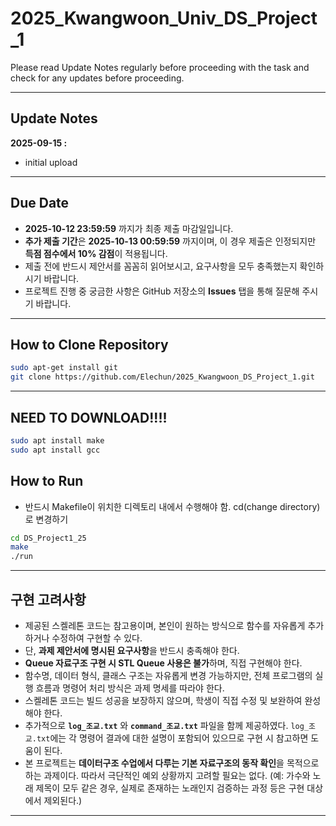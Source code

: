 # 2025_Kwangwoon_Univ_DS_Project_1

Please read Update Notes regularly before proceeding with the task and check for any updates before proceeding.  

---

## Update Notes  

**2025-09-15 :**  
- initial upload  

---

## Due Date  

- **2025-10-12 23:59:59** 까지가 최종 제출 마감일입니다.  
- **추가 제출 기간**은 **2025-10-13 00:59:59** 까지이며, 이 경우 제출은 인정되지만 **득점 점수에서 10% 감점**이 적용됩니다.  
- 제출 전에 반드시 제안서를 꼼꼼히 읽어보시고, 요구사항을 모두 충족했는지 확인하시기 바랍니다.  
- 프로젝트 진행 중 궁금한 사항은 GitHub 저장소의 **Issues** 탭을 통해 질문해 주시기 바랍니다.  

---

## How to Clone Repository  

```bash
sudo apt-get install git
git clone https://github.com/Elechun/2025_Kwangwoon_DS_Project_1.git
```

---

## NEED TO DOWNLOAD!!!!
```bash
sudo apt install make
sudo apt install gcc
```

## How to Run  
- 반드시 Makefile이 위치한 디렉토리 내에서 수행해야 함. cd(change directory)로 변경하기
```bash
cd DS_Project1_25
make
./run
```

---

## 구현 고려사항  

- 제공된 스켈레톤 코드는 참고용이며, 본인이 원하는 방식으로 함수를 자유롭게 추가하거나 수정하여 구현할 수 있다.  
- 단, **과제 제안서에 명시된 요구사항**을 반드시 충족해야 한다.  
- **Queue 자료구조 구현 시 STL Queue 사용은 불가**하며, 직접 구현해야 한다.  
- 함수명, 데이터 형식, 클래스 구조는 자유롭게 변경 가능하지만, 전체 프로그램의 실행 흐름과 명령어 처리 방식은 과제 명세를 따라야 한다.  
- 스켈레톤 코드는 빌드 성공을 보장하지 않으며, 학생이 직접 수정 및 보완하여 완성해야 한다.  
- 추가적으로 **`log_조교.txt`** 와 **`command_조교.txt`** 파일을 함께 제공하였다. `log_조교.txt`에는 각 명령어 결과에 대한 설명이 포함되어 있으므로 구현 시 참고하면 도움이 된다.  
- 본 프로젝트는 **데이터구조 수업에서 다루는 기본 자료구조의 동작 확인**을 목적으로 하는 과제이다. 따라서 극단적인 예외 상황까지 고려할 필요는 없다. (예: 가수와 노래 제목이 모두 같은 경우, 실제로 존재하는 노래인지 검증하는 과정 등은 구현 대상에서 제외된다.)  

---
